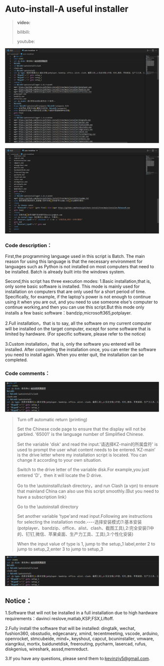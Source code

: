 # Auto-install-A useful installer 

>**video:**
>
>bilibili:
>
>youtube:

![image](image/Snipaste_2023-09-23_10-10-52.png)

![image](image/Snipaste_2023-09-23_10-11-23.png)

### Code description：

First,the programming language used in this script is Batch. The main reason for using this language is that the necessary environment for languages ​​such as Python is not installed on most computers that need to be installed. Batch is already built into the windows system.

Second,this script has three execution modes:
1.Basic installation,that is, only some basic software is installed. This mode is mainly used for installation on computers that are only used for a short period of time. Specifically, for example, if the laptop's power is not enough to continue using it when you are out, and you need to use someone else's computer to continue working,and then you can use this script.But this mode only installs a few basic software：bandzip,microsoft365,potplayer.

2.Full installation，that is to say, all the software on my current computer will be installed on the target computer, except for some software that is limited by hardware. (For specific software, please refer to the notice)

3.Custom installation，that is, only the software you entered will be installed. After completing the installation once, you can enter the software you need to install again. When you enter quit, the installation can be completed.

### Code comments：

![image](image/Snipaste_2023-09-23_10-19-44.png)

>Turn off automatic return (printing)
>
>Set the Chinese code page to ensure that the display will not be garbled. '65001' is the language number of Simplified Chinese.
>
>Set the variable 'disk' and read the input.'请选择KZ-main的所属盘符' is used to prompt the user what content needs to be entered.‘KZ-main’ is the drive letter where my installation script is located. You can change it according to your own situation.
>
>Switch to the drive letter of the variable disk.For example,you just entered 'D'，then it will locate the D drive.
>
>Go to the \autoinstall\clash directory，and run Clash (a vpn) to ensure that mainland China can also use this script smoothly.(But you need to have a subscription link）
>
>Go to the \autoinstall directory
>
>Set another variable 'type'and read input.Following are instructions for selecting the installation mode.----选择安装模式(1:基本安装(potplayer、bandzip、office、alist、clash、截图工具),2:完全安装(1中的、钉钉,微信、苹果桌面、生产力工具、工具),3:个性化安装)
>
>When the input value of type is 1, jump to the setup_1 label,enter 2 to jump to setup_2,enter 3 to jump to setup_3
>
![image](image/Snipaste_2023-09-23_10-19-44.png)
## Notice：

1.Software that will not be installed in a full installation due to high hardware requirements：davinci reslove,matlab,KSP,FSX,Liftoff.

2.Fully install the software that will be installed:
dingtalk,
wechat,
fushion360,
obsstudio,
edgecanary,
xmind,
tecentmeeting,
vscode,
arduino,
openrocket,
stmcubeide,
mind+,
keyshout,
capcut,
bcuninstaller,
vmware,
xiangrikui,
mortix,
baidunetdisk,
freerouting,
pycharm,
lasercad,
rufus,
diskgenius,
wireshark,
asssd,memreduct.

3.If you have any questions, please send them to:kevinzjy5@gmail.com.


